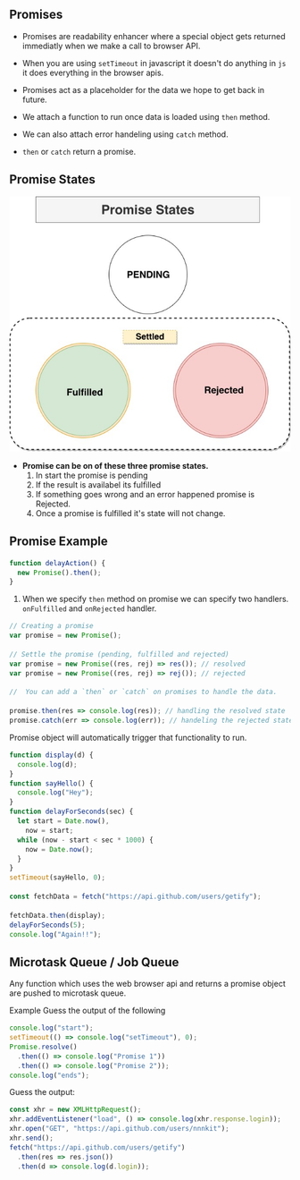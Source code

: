 ## Promises

- Promises are readability enhancer where a special object gets returned immediatly when we make a call to browser API.

- When you are using `setTimeout` in javascript it doesn't do anything in `js` it does everything in the browser apis.

- Promises act as a placeholder for the data we hope to get back in future.

- We attach a function to run once data is loaded using `then` method.

- We can also attach error handeling using `catch` method.

- `then` or `catch` return a promise.

## Promise States

![Promise State](./images/PromiseStates.jpg)

- **Promise can be on of these three promise states.**
  1. In start the promise is pending
  2. If the result is availabel its fulfilled
  3. If something goes wrong and an error happened promise is Rejected.
  4. Once a promise is fulfilled it's state will not change.

## Promise Example

```js
function delayAction() {
  new Promise().then();
}
```

1. When we specify `then` method on promise we can specify two handlers. `onFulfilled` and `onRejected` handler.

```js
// Creating a promise
var promise = new Promise();

// Settle the promise (pending, fulfilled and rejected)
var promise = new Promise((res, rej) => res()); // resolved
var promise = new Promise((res, rej) => rej()); // rejected

//  You can add a `then` or `catch` on promises to handle the data.

promise.then(res => console.log(res)); // handling the resolved state
promise.catch(err => console.log(err)); // handeling the rejected state
```

Promise object will automatically trigger that functionality to run.

```javascript
function display(d) {
  console.log(d);
}
function sayHello() {
  console.log("Hey");
}
function delayForSeconds(sec) {
  let start = Date.now(),
    now = start;
  while (now - start < sec * 1000) {
    now = Date.now();
  }
}
setTimeout(sayHello, 0);

const fetchData = fetch("https://api.github.com/users/getify");

fetchData.then(display);
delayForSeconds(5);
console.log("Again!!");
```

## Microtask Queue / Job Queue

Any function which uses the web browser api and returns a promise object are pushed to microtask queue.

Example
Guess the output of the following

```javascript
console.log("start");
setTimeout(() => console.log("setTimeout"), 0);
Promise.resolve()
  .then(() => console.log("Promise 1"))
  .then(() => console.log("Promise 2"));
console.log("ends");
```

Guess the output:

```js
const xhr = new XMLHttpRequest();
xhr.addEventListener("load", () => console.log(xhr.response.login));
xhr.open("GET", "https://api.github.com/users/nnnkit");
xhr.send();
fetch("https://api.github.com/users/getify")
  .then(res => res.json())
  .then(d => console.log(d.login));
```
